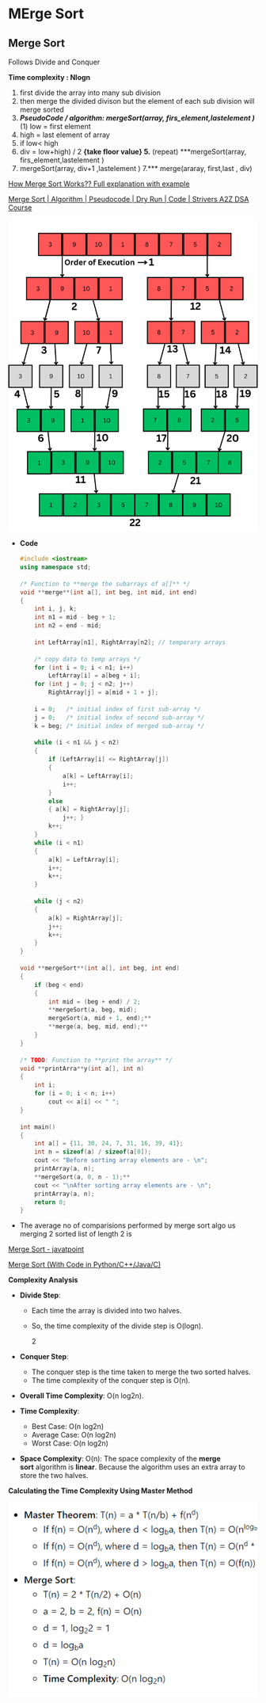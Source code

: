 # MErge Sort

## Merge Sort

Follows Divide and Conquer

**Time complexity : Nlogn**

1. first divide the array into many sub division
2. then merge the divided divison but the element of each sub division will merge sorted
3.   ***PseudoCode / algorithm: 
mergeSort(array, firs_element,lastelement )***
(1) low = first element
2. high = last element of array
3. if low< high
4. div = low+high) / 2 **{take floor value}
5.** (repeat) ***mergeSort(array, firs_element,lastelement )
6. mergeSort(array, div+1 ,lastelement )
7.*** merge(araray, first,last , div)

[How Merge Sort Works?? Full explanation with example](https://youtu.be/tn9hxD8gx2M?si=j3WNY7YNMa0FY_EY)

[Merge Sort | Algorithm | Pseudocode | Dry Run | Code | Strivers A2Z DSA Course](https://www.youtube.com/watch?v=ogjf7ORKfd8)

![Untitled](Untitled.png)

- **Code**
    
    ```cpp
    #include <iostream>
    using namespace std;
    
    /* Function to **merge the subarrays of a[]** */
    void **merge**(int a[], int beg, int mid, int end)
    {
        int i, j, k;
        int n1 = mid - beg + 1;
        int n2 = end - mid;
    
        int LeftArray[n1], RightArray[n2]; // temporary arrays
    
        /* copy data to temp arrays */
        for (int i = 0; i < n1; i++)
            LeftArray[i] = a[beg + i];
        for (int j = 0; j < n2; j++)
            RightArray[j] = a[mid + 1 + j];
    
        i = 0;   /* initial index of first sub-array */
        j = 0;   /* initial index of second sub-array */
        k = beg; /* initial index of merged sub-array */
    
        while (i < n1 && j < n2)
        {
            if (LeftArray[i] <= RightArray[j])
            {
                a[k] = LeftArray[i];
                i++;
            }
            else
            { a[k] = RightArray[j];
                j++; }
            k++;
        }
        while (i < n1)
        {
            a[k] = LeftArray[i];
            i++;
            k++;
        }
    
        while (j < n2)
        {
            a[k] = RightArray[j];
            j++;
            k++;
        }
    }
    
    void **mergeSort**(int a[], int beg, int end)
    {
        if (beg < end)
        {
            int mid = (beg + end) / 2;
            **mergeSort(a, beg, mid);
            mergeSort(a, mid + 1, end);**
            **merge(a, beg, mid, end);**
        }
    }
    
    /* TODO: Function to **print the array** */
    void **printArra**y(int a[], int n)
    {
        int i;
        for (i = 0; i < n; i++)
            cout << a[i] << " ";
    }
    
    int main()
    {
        int a[] = {11, 30, 24, 7, 31, 16, 39, 41};
        int n = sizeof(a) / sizeof(a[0]);
        cout << "Before sorting array elements are - \n";
        printArray(a, n);
        **mergeSort(a, 0, n - 1);**
        cout << "\nAfter sorting array elements are - \n";
        printArray(a, n);
        return 0;
    }
    ```
    

- The average no of comparisions performed by merge sort algo us merging 2 sorted list of length 2 is

[Merge Sort - javatpoint](https://www.javatpoint.com/merge-sort)

[Merge Sort (With Code in Python/C++/Java/C)](https://www.programiz.com/dsa/merge-sort)

**Complexity Analysis**

- **Divide Step**:
    - Each time the array is divided into two halves.
    - So, the time complexity of the divide step is O(logn).
        
        2
        
- **Conquer Step**:
    - The conquer step is the time taken to merge the two sorted halves.
    - The time complexity of the conquer step is O(n).
- **Overall Time Complexity**: O(n log2n).
- **Time Complexity**:
    - Best Case: O(n log2n)
    - Average Case: O(n log2n)
    - Worst Case: O(n log2n)
- **Space Complexity**: O(n): The space complexity of the **merge sort** algorithm is **linear**. Because the algorithm uses an extra array to store the two halves.

**Calculating the Time Complexity Using Master Method**

![Untitled](MErge%20Sort%204288bf11a3f34477b8df7e1e6417672e/Untitled.png)